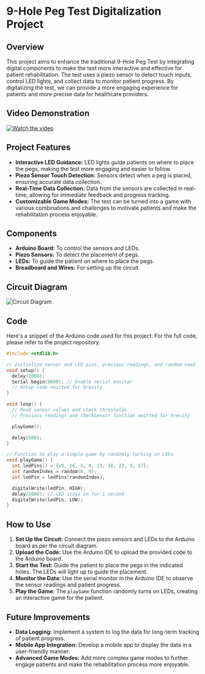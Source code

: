 # 9-Hole Peg Test Digitalization Project

## Overview
This project aims to enhance the traditional 9-Hole Peg Test by integrating digital components to make the test more interactive and effective for patient rehabilitation. The test uses a piezo sensor to detect touch inputs, control LED lights, and collect data to monitor patient progress. By digitalizing the test, we can provide a more engaging experience for patients and more precise data for healthcare providers.

## Video Demonstration
[![Watch the video](https://img.icons8.com/clouds/100/000000/video.png)](https://drive.google.com/file/d/1Fo5fdeww7PVEz_LcmSy1AHHzR1ENq6Q_/view?usp=sharing)

## Project Features
- **Interactive LED Guidance:** LED lights guide patients on where to place the pegs, making the test more engaging and easier to follow.
- **Piezo Sensor Touch Detection:** Sensors detect when a peg is placed, ensuring accurate data collection.
- **Real-Time Data Collection:** Data from the sensors are collected in real-time, allowing for immediate feedback and progress tracking.
- **Customizable Game Modes:** The test can be turned into a game with various combinations and challenges to motivate patients and make the rehabilitation process enjoyable.

## Components
- **Arduino Board:** To control the sensors and LEDs.
- **Piezo Sensors:** To detect the placement of pegs.
- **LEDs:** To guide the patient on where to place the pegs.
- **Breadboard and Wires:** For setting up the circuit.

## Circuit Diagram
![Circuit Diagram](circuit-diagram.png)

## Code
Here's a snippet of the Arduino code used for this project. For the full code, please refer to the project repository.

```cpp
#include <stdlib.h>

// Initialize sensor and LED pins, previous readings, and random seed
void setup() {
  delay(2000);
  Serial.begin(9600); // Enable serial monitor
  // Setup code omitted for brevity
}

void loop() {
  // Read sensor values and check thresholds
  // Previous readings and checkSensor function omitted for brevity

  playGame();

  delay(500);
}

// Function to play a simple game by randomly turning on LEDs
void playGame() {
  int ledPins[] = {19, 16, 5, 0, 21, 18, 22, 3, 17};
  int randomIndex = random(0, 9);
  int ledPin = ledPins[randomIndex];

  digitalWrite(ledPin, HIGH);
  delay(1000); // LED stays on for 1 second
  digitalWrite(ledPin, LOW);
}
```

## How to Use

1. **Set Up the Circuit:** Connect the piezo sensors and LEDs to the Arduino board as per the circuit diagram.
2. **Upload the Code:** Use the Arduino IDE to upload the provided code to the Arduino board.
3. **Start the Test:** Guide the patient to place the pegs in the indicated holes. The LEDs will light up to guide the placement.
4. **Monitor the Data:** Use the serial monitor in the Arduino IDE to observe the sensor readings and patient progress.
5. **Play the Game:** The `playGame` function randomly turns on LEDs, creating an interactive game for the patient.

## Future Improvements

- **Data Logging:** Implement a system to log the data for long-term tracking of patient progress.
- **Mobile App Integration:** Develop a mobile app to display the data in a user-friendly manner.
- **Advanced Game Modes:** Add more complex game modes to further engage patients and make the rehabilitation process more enjoyable.